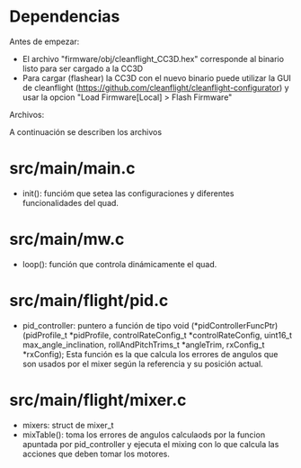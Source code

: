# Dependencias

Antes de empezar:

* El archivo "firmware/obj/cleanflight_CC3D.hex" corresponde al binario listo para ser cargado a la CC3D
* Para cargar (flashear) la CC3D con el nuevo binario puede utilizar la GUI
de cleanflight (https://github.com/cleanflight/cleanflight-configurator) y usar la opcion "Load Firmware[Local] > Flash Firmware"

Archivos:

A continuación se describen los archivos

# src/main/main.c
* init(): funcióm que setea las configuraciones y diferentes funcionalidades del quad.


# src/main/mw.c
* loop(): función que controla dinámicamente el quad.

# src/main/flight/pid.c
* pid_controller: puntero a función de tipo void (*pidControllerFuncPtr)(pidProfile_t *pidProfile, controlRateConfig_t *controlRateConfig, uint16_t max_angle_inclination, rollAndPitchTrims_t *angleTrim, rxConfig_t *rxConfig); Esta función es la que calcula los errores de angulos que son usados por el mixer según la referencia y su posición actual.

# src/main/flight/mixer.c

* mixers: struct de mixer_t
* mixTable(): toma los errores de angulos calculaods por la funcion apuntada por pid_controller y ejecuta el mixing con lo que calcula las acciones que deben tomar los motores. 

